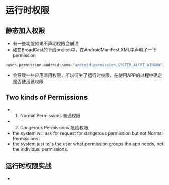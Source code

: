 # 运行时权限

## 静态加入权限
* 有一些功能如果不声明权限会崩溃
* 如在BroadCast的下线project中，在AndroidManiFest.XML中声明了一下permission

```java
<uses-permission android:name="android.permission.SYSTEM_ALERT_WINDOW"/> 
```     
     
* 会导致一些应用滥用权限，所以衍生了运行时权限，在使用APP的过程中确定是否使用该权限

## Two kinds of Permissions
* 1. Normal Permissions 普通权限
* 2. Dangerous Permissions 危险权限
* the system will ask for request for dangerous permission but not Normal Permissions
* the system just tells the user what permission groups the app needs, not the individual permissions.     
     
## 运行时权限实战
* []()